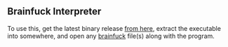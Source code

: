 ## Brainfuck Interpreter

To use this, get the latest binary release [from here](https://github.com/naakaamura/brainfuck-interpreter/releases), extract the executable into somewhere, and open any [brainfuck](https://en.wikipedia.org/wiki/Brainfuck) file(s) along with the program.
